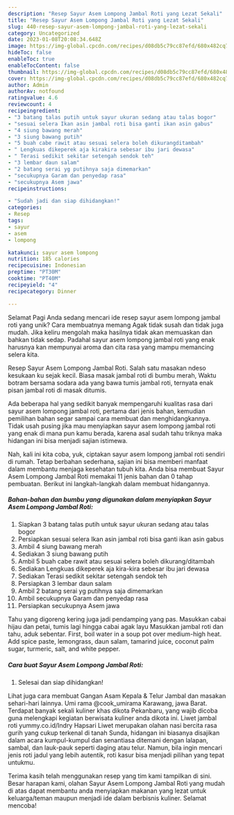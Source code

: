 ```yaml
---
description: "Resep Sayur Asem Lompong Jambal Roti yang Lezat Sekali"
title: "Resep Sayur Asem Lompong Jambal Roti yang Lezat Sekali"
slug: 440-resep-sayur-asem-lompong-jambal-roti-yang-lezat-sekali
category: Uncategorized
date: 2023-01-08T20:08:34.648Z
image: https://img-global.cpcdn.com/recipes/d08db5c79cc87efd/680x482cq70/sayur-asem-lompong-jambal-roti-foto-resep-utama.jpg
hideToc: false
enableToc: true
enableTocContent: false
thumbnail: https://img-global.cpcdn.com/recipes/d08db5c79cc87efd/680x482cq70/sayur-asem-lompong-jambal-roti-foto-resep-utama.jpg
cover: https://img-global.cpcdn.com/recipes/d08db5c79cc87efd/680x482cq70/sayur-asem-lompong-jambal-roti-foto-resep-utama.jpg
author: Admin
authorAv: notfound
ratingvalue: 4.6
reviewcount: 4
recipeingredient:
- "3 batang talas putih untuk sayur ukuran sedang atau talas bogor"
- "sesuai selera Ikan asin jambal roti bisa ganti ikan asin gabus"
- "4 siung bawang merah"
- "3 siung bawang putih"
- "5 buah cabe rawit atau sesuai selera boleh dikurangditambah"
- " Lengkuas dikeperek aja kirakira sebesar ibu jari dewasa"
- " Terasi sedikit sekitar setengah sendok teh"
- "3 lembar daun salam"
- "2 batang serai yg putihnya saja dimemarkan"
- "secukupnya Garam dan penyedap rasa"
- "secukupnya Asem jawa"
recipeinstructions:

- "Sudah jadi dan siap dihidangkan!"
categories:
- Resep
tags:
- sayur
- asem
- lompong

katakunci: sayur asem lompong 
nutrition: 185 calories
recipecuisine: Indonesian
preptime: "PT30M"
cooktime: "PT40M"
recipeyield: "4"
recipecategory: Dinner

---
```



Selamat Pagi Anda sedang mencari ide resep sayur asem lompong jambal roti yang unik? Cara membuatnya memang Agak tidak susah dan tidak juga mudah. Jika keliru mengolah maka hasilnya tidak akan memuaskan dan bahkan tidak sedap. Padahal sayur asem lompong jambal roti yang enak harusnya kan mempunyai aroma dan cita rasa yang mampu memancing selera kita.


Resep Sayur Asem Lompong Jambal Roti. Salah satu masakan ndeso kesukaan ku sejak kecil. Biasa masak jambal roti di bumbu merah, Waktu botram bersama sodara ada yang bawa tumis jambal roti, ternyata enak pisan jambal roti di masak ditumis.

Ada beberapa hal yang sedikit banyak mempengaruhi kualitas rasa dari sayur asem lompong jambal roti, pertama dari jenis bahan, kemudian pemilihan bahan segar sampai cara membuat dan menghidangkannya. Tidak usah pusing jika mau menyiapkan sayur asem lompong jambal roti yang enak di mana pun kamu berada, karena asal sudah tahu triknya maka hidangan ini bisa menjadi sajian istimewa.


Nah, kali ini kita coba, yuk, ciptakan sayur asem lompong jambal roti sendiri di rumah. Tetap berbahan sederhana, sajian ini bisa memberi manfaat dalam membantu menjaga kesehatan tubuh kita. Anda bisa membuat Sayur Asem Lompong Jambal Roti memakai 11 jenis bahan dan 0 tahap pembuatan. Berikut ini langkah-langkah dalam membuat hidangannya.

<!--inarticleads1-->

##### Bahan-bahan dan bumbu yang digunakan dalam menyiapkan Sayur Asem Lompong Jambal Roti:

1. Siapkan 3 batang talas putih untuk sayur ukuran sedang atau talas bogor
1. Persiapkan sesuai selera Ikan asin jambal roti bisa ganti ikan asin gabus
1. Ambil 4 siung bawang merah
1. Sediakan 3 siung bawang putih
1. Ambil 5 buah cabe rawit atau sesuai selera boleh dikurang/ditambah
1. Sediakan  Lengkuas dikeperek aja kira-kira sebesar ibu jari dewasa
1. Sediakan  Terasi sedikit sekitar setengah sendok teh
1. Persiapkan 3 lembar daun salam
1. Ambil 2 batang serai yg putihnya saja dimemarkan
1. Ambil secukupnya Garam dan penyedap rasa
1. Persiapkan secukupnya Asem jawa


Tahu yang digoreng kering juga jadi pendamping yang pas. Masukkan cabai hijau dan petai, tumis lagi hingga cabai agak layu Masukkan jambal roti dan tahu, aduk sebentar. First, boil water in a soup pot over medium-high heat. Add spice paste, lemongrass, daun salam, tamarind juice, coconut palm sugar, turmeric, salt, and white pepper. 

<!--inarticleads2-->

##### Cara buat Sayur Asem Lompong Jambal Roti:


1. Selesai dan siap dihidangkan!

Lihat juga cara membuat Gangan Asam Kepala &amp; Telur Jambal dan masakan sehari-hari lainnya. Umi rama @cook_umirama Karawang, jawa Barat. Terdapat banyak sekali kuliner khas dikota Pekanbaru, yang wajib dicoba guna melengkapi kegiatan berwisata kuliner anda dikota ini. Liwet jambal roti yummy.co.id/Indry Hapsari Liwet merupakan olahan nasi bercita rasa gurih yang cukup terkenal di tanah Sunda, hidangan ini biasanya disajikan dalam acara kumpul-kumpul dan senantiasa ditemani dengan lalapan, sambal, dan lauk-pauk seperti daging atau telur. Namun, bila ingin mencari jenis roti jadul yang lebih autentik, roti kasur bisa menjadi pilihan yang tepat untukmu. 

Terima kasih telah menggunakan resep yang tim kami tampilkan di sini. Besar harapan kami, olahan Sayur Asem Lompong Jambal Roti yang mudah di atas dapat membantu anda menyiapkan makanan yang lezat untuk keluarga/teman maupun menjadi ide dalam berbisnis kuliner. Selamat mencoba!
